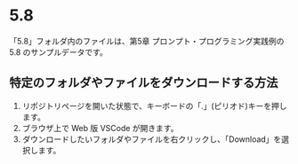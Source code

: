 # 5.8

「5.8」フォルダ内のファイルは、第5章 プロンプト・プログラミング実践例の 5.8 のサンプルデータです。

## 特定のフォルダやファイルをダウンロードする方法

1. リポジトリページを開いた状態で、キーボードの「.」(ピリオド)キーを押します。
1. ブラウザ上で Web 版 VSCode が開きます。
1. ダウンロードしたいフォルダやファイルを右クリックし、「Download」を選択します。
